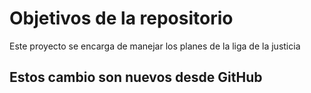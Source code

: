 # Objetivos de la repositorio

Este proyecto se encarga de manejar los planes de la liga de la justicia


## Estos cambio son nuevos desde GitHub
